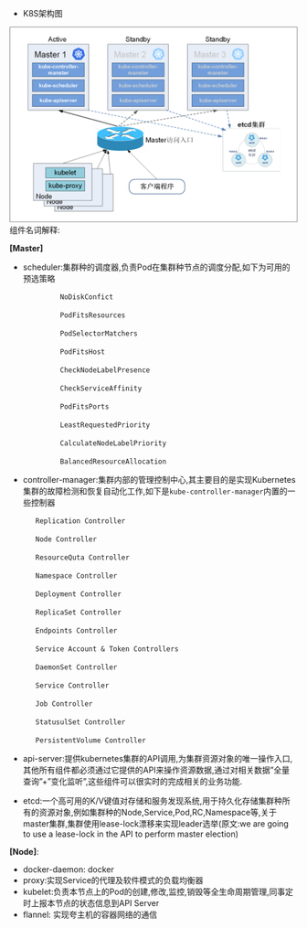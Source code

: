 * K8S架构图

![](/assets/import.png)组件名词解释:

**\[Master\]**

* scheduler:集群种的调度器,负责Pod在集群种节点的调度分配,如下为可用的预选策略

               NoDiskConfict
        
               PodFitsResources
        
               PodSelectorMatchers
        
               PodFitsHost
        
               CheckNodeLabelPresence
        
               CheckServiceAffinity
        
               PodFitsPorts
        
               LeastRequestedPriority
        
               CalculateNodeLabelPriority
        
               BalancedResourceAllocation 

* controller-manager:集群内部的管理控制中心,其主要目的是实现Kubernetes集群的故障检测和恢复自动化工作,如下是`kube-controller-manager`内置的一些控制器

         Replication Controller
         
         Node Controller
         
         ResourceQuta Controller
         
         Namespace Controller
         
         Deployment Controller
         
         ReplicaSet Controller
         
         Endpoints Controller
         
         Service Account & Token Controllers
         
         DaemonSet Controller
         
         Service Controller
         
         Job Controller
         
         StatusulSet Controller
         
         PersistentVolume Controller

         

* api-server:提供kubernetes集群的API调用,为集群资源对象的唯一操作入口,其他所有组件都必须通过它提供的API来操作资源数据,通过对相关数据”全量查询”+”变化监听”,这些组件可以很实时的完成相关的业务功能.

* etcd:一个高可用的K/V键值对存储和服务发现系统,用于持久化存储集群种所有的资源对象,例如集群种的Node,Service,Pod,RC,Namespace等,关于master集群,集群使用lease-lock漂移来实现leader选举\(原文:we are going to use a lease-lock in the API to perform master election\)

**\[Node\]**:

* docker-daemon: docker
* proxy:实现Service的代理及软件模式的负载均衡器
* kubelet:负责本节点上的Pod的创建,修改,监控,销毁等全生命周期管理,同事定时上报本节点的状态信息到API Server
* flannel: 实现夸主机的容器网络的通信




